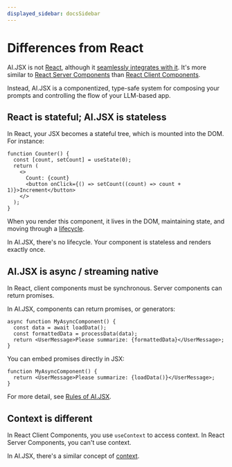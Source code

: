 ```yaml
---
displayed_sidebar: docsSidebar
---
```


# Differences from React

AI.JSX is not [React](https://react.dev/), although it [seamlessly integrates with it](guides/ai-ui.md). It's more similar to [React Server Components](https://www.patterns.dev/posts/react-server-components) than [React Client Components](https://www.patterns.dev/posts/client-side-rendering).

Instead, AI.JSX is a componentized, type-safe system for composing your prompts and controlling the flow of your LLM-based app.

## React is stateful; AI.JSX is stateless

In React, your JSX becomes a stateful tree, which is mounted into the DOM. For instance:

```tsx
function Counter() {
  const [count, setCount] = useState(0);
  return (
    <>
      Count: {count}
      <button onClick={() => setCount((count) => count + 1)}>Increment</button>
    </>
  );
}
```

When you render this component, it lives in the DOM, maintaining state, and moving through a [lifecycle](https://react.dev/learn/lifecycle-of-reactive-effects).

In AI.JSX, there's no lifecycle. Your component is stateless and renders exactly once.

## AI.JSX is async / streaming native

In React, client components must be synchronous. Server components can return promises.

In AI.JSX, components can return promises, or generators:

```tsx
async function MyAsyncComponent() {
  const data = await loadData();
  const formattedData = processData(data);
  return <UserMessage>Please summarize: {formattedData}</UserMessage>;
}
```

You can embed promises directly in JSX:

```tsx
function MyAsyncComponent() {
  return <UserMessage>Please summarize: {loadData()}</UserMessage>;
}
```

For more detail, see [Rules of AI.JSX](guides/rules-of-jsx.md).

## Context is different

In React Client Components, you use `useContext` to access context.
In React Server Components, you can't use context.

In AI.JSX, there's a similar concept of [context](guides/rules-of-jsx.md#context).
